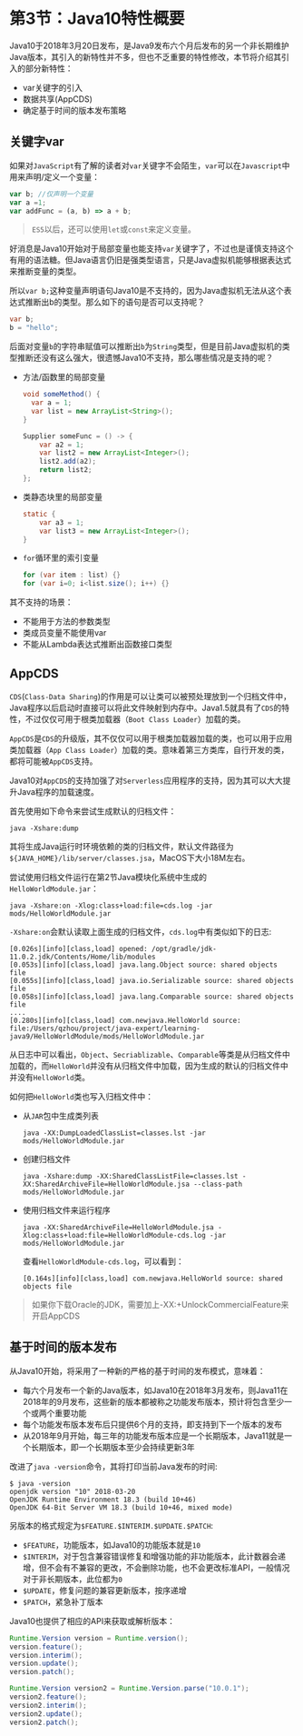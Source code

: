 # 第3节：Java10特性概要

Java10于2018年3月20日发布，是Java9发布六个月后发布的另一个非长期维护Java版本，其引入的新特性并不多，但也不乏重要的特性修改，本节将介绍其引入的部分新特性：

- var关键字的引入
- 数据共享(AppCDS)
- 确定基于时间的版本发布策略

## 关键字var

如果对`JavaScript`有了解的读者对`var`关键字不会陌生，`var`可以在`Javascript`中用来声明/定义一个变量：

```javascript
var b; //仅声明一个变量
var a =1;
var addFunc = (a, b) => a + b;
```

> `ES5`以后，还可以使用`let`或`const`来定义变量。

好消息是Java10开始对于局部变量也能支持`var`关键字了，不过也是谨慎支持这个有用的语法糖。但Java语言仍旧是强类型语言，只是Java虚拟机能够根据表达式来推断变量的类型。

所以`var b;`这种变量声明语句Java10是不支持的，因为Java虚拟机无法从这个表达式推断出b的类型。那么如下的语句是否可以支持呢？

```java
var b;
b = "hello";
```

后面对变量`b`的字符串赋值可以推断出`b`为`String`类型，但是目前Java虚拟机的类型推断还没有这么强大，很遗憾Java10不支持，那么哪些情况是支持的呢？

- 方法/函数里的局部变量

  ```java
  void someMethod() {
    var a = 1;
  	var list = new ArrayList<String>();
  }
  
  Supplier someFunc = () -> {
      var a2 = 1;
      var list2 = new ArrayList<Integer>();
      list2.add(a2);
      return list2;
  };
  ```

- 类静态块里的局部变量

  ```java
  static {
      var a3 = 1;
      var list3 = new ArrayList<Integer>();
  }
  ```

- `for`循环里的索引变量

  ```java
  for (var item : list) {}
  for (var i=0; i<list.size(); i++) {}
  ```

其不支持的场景：

- 不能用于方法的参数类型
- 类成员变量不能使用var
- 不能从Lambda表达式推断出函数接口类型

## AppCDS

`CDS`(`Class-Data Sharing`)的作用是可以让类可以被预处理放到一个归档文件中，Java程序以后启动时直接可以将此文件映射到内存中。Java1.5就具有了`CDS`的特性，不过仅仅可用于根类加载器（`Boot Class Loader`）加载的类。

`AppCDS`是`CDS`的升级版，其不仅仅可以用于根类加载器加载的类，也可以用于应用类加载器（`App Class Loader`）加载的类。意味着第三方类库，自行开发的类，都将可能被`AppCDS`支持。

Java10对`AppCDS`的支持加强了对`Serverless`应用程序的支持，因为其可以大大提升Java程序的加载速度。

首先使用如下命令来尝试生成默认的归档文件：

```shell
java -Xshare:dump 
```

其将生成Java运行时环境依赖的类的归档文件，默认文件路径为`${JAVA_HOME}/lib/server/classes.jsa`，MacOS下大小18M左右。

尝试使用归档文件运行在第2节Java模块化系统中生成的`HelloWorldModule.jar`：

```shell
java -Xshare:on -Xlog:class+load:file=cds.log -jar mods/HelloWorldModule.jar
```

`-Xshare:on`会默认读取上面生成的归档文件，`cds.log`中有类似如下的日志:

```wiki
[0.026s][info][class,load] opened: /opt/gradle/jdk-11.0.2.jdk/Contents/Home/lib/modules
[0.053s][info][class,load] java.lang.Object source: shared objects file
[0.055s][info][class,load] java.io.Serializable source: shared objects file
[0.058s][info][class,load] java.lang.Comparable source: shared objects file
....
[0.280s][info][class,load] com.newjava.HelloWorld source: file:/Users/qzhou/project/java-expert/learning-java9/HelloWorldModule/mods/HelloWorldModule.jar
```

从日志中可以看出，`Object`、`Secriablizable`、`Comparable`等类是从归档文件中加载的，而`HelloWorld`并没有从归档文件中加载，因为生成的默认的归档文件中并没有`HelloWorld`类。

如何把`HelloWorld`类也写入归档文件中：

- 从`JAR`包中生成类列表

  ```shell
  java -XX:DumpLoadedClassList=classes.lst -jar mods/HelloWorldModule.jar
  ```

- 创建归档文件

  ```shell
  java -Xshare:dump -XX:SharedClassListFile=classes.lst -XX:SharedArchiveFile=HelloWorldModule.jsa --class-path mods/HelloWorldModule.jar
  ```

- 使用归档文件来运行程序

  ```shell
  java -XX:SharedArchiveFile=HelloWorldModule.jsa -Xlog:class+load:file=HelloWorldModule-cds.log -jar mods/HelloWorldModule.jar
  ```

  查看`HelloWorldModule-cds.log`，可以看到：

  ```wiki
  [0.164s][info][class,load] com.newjava.HelloWorld source: shared objects file
  ```

> 如果你下载Oracle的JDK，需要加上-XX:+UnlockCommercialFeature来开启AppCDS

## 基于时间的版本发布

从Java10开始，将采用了一种新的严格的基于时间的发布模式，意味着：

- 每六个月发布一个新的Java版本，如Java10在2018年3月发布，则Java11在2018年的9月发布，这些新的版本都被称之功能发布版本，预计将包含至少一个或两个重要功能
- 每个功能发布版本发布后只提供6个月的支持，即支持到下一个版本的发布
- 从2018年9月开始，每三年的功能发布版本应是一个长期版本，Java11就是一个长期版本，即一个长期版本至少会持续更新3年

改进了`java -version`命令，其将打印当前Java发布的时间:

```shell
$ java -version
openjdk version "10" 2018-03-20
OpenJDK Runtime Environment 18.3 (build 10+46)
OpenJDK 64-Bit Server VM 18.3 (build 10+46, mixed mode)
```

另版本的格式规定为`$FEATURE.$INTERIM.$UPDATE.$PATCH`:

- `$FEATURE`，功能版本，如Java10的功能版本就是`10`
- `$INTERIM`，对于包含兼容错误修复和增强功能的非功能版本，此计数器会递增，但不会有不兼容的更改，不会删除功能，也不会更改标准API，一般情况对于非长期版本，此位都为`0`
- `$UPDATE`，修复问题的兼容更新版本，按序递增
- `$PATCH`，紧急补丁版本

Java10也提供了相应的API来获取或解析版本：

```java
Runtime.Version version = Runtime.version();
version.feature();
version.interim();
version.update();
version.patch();

Runtime.Version version2 = Runtime.Version.parse("10.0.1");
version2.feature();
version2.interim();
version2.update();
version2.patch();
```


